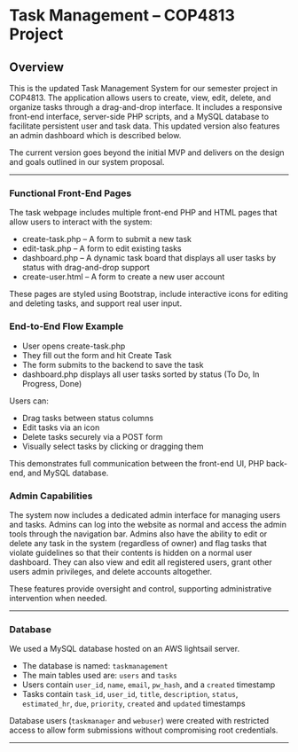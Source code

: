 # Task Management – COP4813 Project

## Overview

This is the updated Task Management System for our semester project in COP4813.
The application allows users to create, view, edit, delete, and organize tasks through
a drag-and-drop interface. It includes a responsive front-end interface,
server-side PHP scripts, and a MySQL database to facilitate persistent user and task data.
This updated version also features an admin dashboard which is described below.

The current version goes beyond the initial MVP and delivers on the design and goals
outlined in our system proposal.

---

### Functional Front-End Pages
The task webpage includes multiple front-end PHP and HTML pages that allow users to interact 
with the system:
- create-task.php – A form to submit a new task
- edit-task.php – A form to edit existing tasks
- dashboard.php – A dynamic task board that displays all user tasks by status with drag-and-drop support
- create-user.html – A form to create a new user account 

These pages are styled using Bootstrap, include interactive icons for editing and deleting tasks,
and support real user input.

### End-to-End Flow Example
- User opens create-task.php
- They fill out the form and hit Create Task
- The form submits to the backend to save the task
- dashboard.php displays all user tasks sorted by status (To Do, In Progress, Done)

Users can:
- Drag tasks between status columns
- Edit tasks via an icon
- Delete tasks securely via a POST form
- Visually select tasks by clicking or dragging them

This demonstrates full communication between the front-end UI, PHP back-end, and MySQL database.

### Admin Capabilities 
The system now includes a dedicated admin interface for managing users and tasks.
Admins can log into the website as normal and access the admin tools through the navigation bar. 
Admins also have the ability to edit or delete any task in the system (regardless of owner) and flag tasks that violate guidelines so that their contents is hidden on a normal user dashboard.
They can also view and edit all registered users, grant other users admin privileges, and delete accounts altogether.

These features provide oversight and control, supporting administrative intervention when needed.

---

### Database

We used a MySQL database hosted on an AWS lightsail server.

- The database is named: `taskmanagement`
- The main tables used are: `users` and `tasks`
- Users contain `user_id`, `name`, `email`, `pw_hash`, and a `created` timestamp
- Tasks contain `task_id`, `user_id`, `title`, `description`, `status`, `estimated_hr`, `due`, `priority`, `created` and `updated` timestamps

Database users (`taskmanager` and `webuser`) were created with restricted access to allow 
form submissions without compromising root credentials.

---


 


